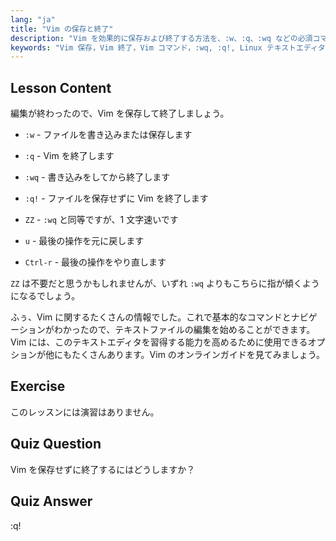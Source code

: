 ```yaml
---
lang: "ja"
title: "Vim の保存と終了"
description: "Vim を効果的に保存および終了する方法を、:w、:q、:wq などの必須コマンドで学びます。効率的なテキスト編集のために Vim の基本操作を習得します。"
keywords: "Vim 保存，Vim 終了，Vim コマンド，:wq, :q!, Linux テキストエディタ，Vim チュートリアル，初心者 Vim"
---
```


## Lesson Content

編集が終わったので、Vim を保存して終了しましょう。

- `:w` - ファイルを書き込みまたは保存します
- `:q` - Vim を終了します
- `:wq` - 書き込みをしてから終了します
- `:q!` - ファイルを保存せずに Vim を終了します
- `ZZ` - `:wq` と同等ですが、1 文字速いです

- `u` - 最後の操作を元に戻します
- `Ctrl-r` - 最後の操作をやり直します

`ZZ` は不要だと思うかもしれませんが、いずれ `:wq` よりもこちらに指が傾くようになるでしょう。

ふぅ、Vim に関するたくさんの情報でした。これで基本的なコマンドとナビゲーションがわかったので、テキストファイルの編集を始めることができます。Vim には、このテキストエディタを習得する能力を高めるために使用できるオプションが他にもたくさんあります。Vim のオンラインガイドを見てみましょう。

## Exercise

このレッスンには演習はありません。

## Quiz Question

Vim を保存せずに終了するにはどうしますか？

## Quiz Answer

:q!
